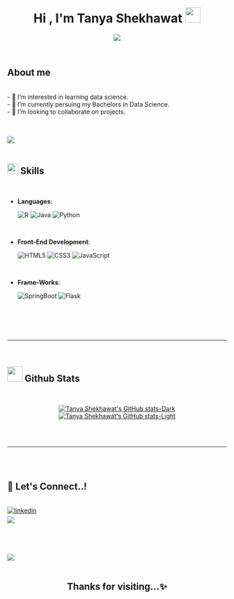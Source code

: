 <h1 align="center"><b>Hi , I'm Tanya Shekhawat </b><img src="https://media.giphy.com/media/hvRJCLFzcasrR4ia7z/giphy.gif" width="35"></h1>

<p align="center">
  <a href="https://github.com/DenverCoder1/readme-typing-svg"><img src="https://readme-typing-svg.herokuapp.com?font=Time+New+Roman&color=cyan&size=25&center=true&vCenter=true&width=600&height=100&lines=Welcome+to+my+profile..&hearts;++;Data+Science+Student;Active+Learner/Researcher;Loves+to+learn+new+stuff..<3"></a>
</p>

<br>
	
## **About me**
<br>
- 👀 I’m interested in learning data science.<br>
- 🌱 I’m currently persuing my Bachelors in Data Science. <br>
- 💞️ I’m looking to collaborate on projects. <br>
<br><br>

<img src="https://user-images.githubusercontent.com/73097560/115834477-dbab4500-a447-11eb-908a-139a6edaec5c.gif"><br><br>

## <img src="https://media2.giphy.com/media/QssGEmpkyEOhBCb7e1/giphy.gif?cid=ecf05e47a0n3gi1bfqntqmob8g9aid1oyj2wr3ds3mg700bl&rid=giphy.gif" width ="25"><b> Skills</b>
<br>

<p align="center">

- **Languages**:
    
    ![R](https://img.shields.io/badge/R-276DC3?style=for-the-badge&logo=r&logoColor=white)
    ![Java](https://img.shields.io/badge/Java-ED8B00?style=for-the-badge&logo=java&logoColor=white)
    ![Python](https://img.shields.io/badge/Python%20-%2314354C.svg?style=for-the-badge&logo=python&logoColor=white)

<br>   
    
- **Front-End Development**: 

   ![HTML5](https://img.shields.io/badge/HTML5%20-%23E34F26.svg?style=for-the-badge&logo=html5&logoColor=white)
   ![CSS3](https://img.shields.io/badge/CSS%20-%231572B6.svg?style=for-the-badge&logo=css3&logoColor=white)
   ![JavaScript](https://img.shields.io/badge/JavaScript%20-%23F7DF1E.svg?style=for-the-badge&logo=javascript&logoColor=black)

<br>
	  
    
- **Frame-Works**: 

   ![SpringBoot](https://img.shields.io/badge/Spring-6DB33F?style=for-the-badge&logo=spring&logoColor=white)
	![Flask](https://img.shields.io/badge/Flask-000000?style=for-the-badge&logo=flask&logoColor=white)
<!-- SQL https://img.shields.io/badge/MySQL-00000F?style=for-the-badge&logo=mysql&logoColor=white
	Mongo DB https://img.shields.io/badge/MongoDB-4EA94B?style=for-the-badge&logo=mongodb&logoColor=white	 -->

<br>

<!-- - **Cloud Hosting**: -->

<!--     ![Github Pages](https://img.shields.io/badge/GitHub%20Pages-%23327FC7.svg?style=for-the-badge&logo=github&logoColor=white) -->
    
<!-- <br> -->

<!-- - **Softwares and Tools**: -->
<!-- 
    ![Git](https://img.shields.io/badge/git-%23F05033.svg?style=for-the-badge&logo=git&logoColor=white)
    ![GitHub](https://img.shields.io/badge/github-%23121011.svg?style=for-the-badge&logo=github&logoColor=white)
    ![Kaggle](https://img.shields.io/badge/Kaggle-20BEFF?style=for-the-badge&logo=Kaggle&logoColor=white)
    ![Visual Studio Code](https://img.shields.io/badge/Visual%20Studio%20Code-0078d7.svg?style=for-the-badge&logo=visual-studio-code&logoColor=white)
    ![MacOS](https://img.shields.io/badge/mac%20os-000000?style=for-the-badge&logo=apple&logoColor=white) 

<br> -->

<!-- - **Extras**:

    ![Terminal](https://img.shields.io/badge/Terminal-%23054020?style=for-the-badge&logo=gnu-bash&logoColor=white)
    ![Markdown](https://img.shields.io/badge/markdown-%23000000.svg?style=for-the-badge&logo=markdown&logoColor=white)   
 -->
</p>

<br>
<br>

-----

<br>


## <img src="https://media.giphy.com/media/iY8CRBdQXODJSCERIr/giphy.gif" width="35"><b> Github Stats </b>
<br>

<div align="center">

[![Tanya Shekhawat's GitHub stats-Dark](https://github-readme-stats.vercel.app/api?username=Tanya-Shekhawat&show_icons=true&theme=dark#gh-dark-mode-only)](https://github.com/anuraghazra/github-readme-stats#gh-dark-mode-only)
[![Tanya Shekhawat's GitHub stats-Light](https://github-readme-stats.vercel.app/api?username=Tanya-Shekhawat&show_icons=true&theme=default#gh-light-mode-only)](https://github.com/anuraghazra/github-readme-stats#gh-light-mode-only)

</div>

<br>
<br>

-----

<br>
<br>


<!-- <br>
<br>
-----
<br>
<br> -->
<!-- <img src="https://user-images.githubusercontent.com/73097560/115834477-dbab4500-a447-11eb-908a-139a6edaec5c.gif"><br> -->

## <b>🤝 Let's Connect..!</b>
<br>
<div align='left'>

<a href="https://www.linkedin.com/in/tanya-shekhawat" target="_blank">
<img src="https://img.shields.io/badge/linkedin:  Tanya Shekhawat-%2300acee.svg?color=405DE6&style=for-the-badge&logo=linkedin&logoColor=white" alt=linkedin style="margin-bottom: 5px;"/>
</a>


<br>

<!-- <a href="https://twitter.com/0xabdulkhalid" target="_blank">
<img src="https://img.shields.io/badge/twitter:  0xabdulkhalid-%2300acee.svg?color=1DA1F2&style=for-the-badge&logo=twitter&logoColor=white" alt=twitter style="margin-bottom: 5px;"/>
</a> -->
<!-- <br> -->


<a href="mailto:9tanya@gmail.com" target="_blank">
<img src="https://img.shields.io/badge/gmail:  Tanya Shekhawat-%23EA4335.svg?style=for-the-badge&logo=gmail&logoColor=white" t=mail style="margin-bottom: 5px;" />
</a>

	
</div><br>
<br><br>

<img src="https://user-images.githubusercontent.com/73097560/115834477-dbab4500-a447-11eb-908a-139a6edaec5c.gif"><br><br>
<div align='center'>

## <b>Thanks for visiting...✨</b>

</div>
<br>
<br>
<!-- <br>
<br>
<br>
<br>

---

<br>
 -->


<!-- - 👋 Hi, I’m Tanya Shekhawat
- 👀 I’m interested in learning data science
- 🌱 I’m currently persuing my Bachelors in Data Science. 
- 💞️ I’m looking to collaborate on projects. 
- 📫 How to reach me: Mail me at 9tanya18@gmail.com -->

<!-- ![visitors](https://visitor-badge.laobi.icu/badge?page_id=page.id) -->
<!-- ![visitor badge](https://visitor-badge.glitch.me/badge?page_id=jwenjian.visitor-badge) -->
<!-- ![Visitors](https://visitor-badge.deta.dev/badge?page_id=AmreshSinha.AmreshSinha) -->
<!-- ![Visitors](https://visitor-badge.deta.dev/badge?page_id=Yves54.Yves54) -->


<!-- 📫 How to reach me:
<br>
[![Connect on LinkedIn](https://img.shields.io/badge/--linkedin?label=LinkedIn&logo=LinkedIn&style=social)](https://www.linkedin.com/in/tanya-shekhawat) -->
<!-- 
<a href="https://github.com/anuraghazra/github-readme-stats">
  <img align="center" src="https://github-readme-stats.vercel.app/api?username=Yves54&show_icons=true&theme=aura" />
</a>
<a href="https://github.com/anuraghazra/convoychat">
  <img align="center" src="https://github-readme-stats.vercel.app/api/top-langs/?username=Yves54&layout=compact" />
</a>
 -->
<!---
Yves54/Yves54 is a ✨ special ✨ repository because its `README.md` (this file) appears on your GitHub profile.
You can click the Preview link to take a look at your changes.
--->

<!-- ![Views](https://komarev.com/ghpvc/?username=Yves54&color=blueviolet) -->
